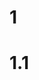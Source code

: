 <!--
 * @Author: Thoma411
 * @Date: 2023-04-26 12:54:45
 * @LastEditTime: 2023-04-26 16:26:57
 * @Description: 
-->
# 1

# 1.1
